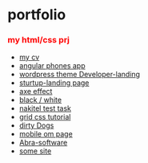 # portfolio


<h3 style="color:red">my html/css prj</h3>
<ul>
  <li><a href="https://timorpheus.github.io/portfolio/sv-site/app/">my cv</a></li>
  <li><a href="https://timorpheus.github.io/portfolio/angularPhones/app/">angular phones app</a></li>
  <li><a href="https://timorpheus.github.io/portfolio/wordpress-landing/app/">wordpress theme Developer-landing</a></li>
  <li><a href="https://timorpheus.github.io/portfolio/sturtup-landing/app/">sturtup-landing page</a></li>
  <li><a href="https://timorpheus.github.io/portfolio/axe/app/">axe effect</a></li>
  <li><a href="https://timorpheus.github.io/portfolio/BwTemplate/app/">black / white</a></li>
  <li><a href="https://timorpheus.github.io/portfolio/nakitel-test/app/">nakitel test task</a></li>
  <li><a href="https://timorpheus.github.io/portfolio/gridcss-tutorial/app/">grid css tutorial</a></li>
  <li><a href="https://timorpheus.github.io/portfolio/dirtyDogs/app/">dirty Dogs</a></li>
  <li><a href="https://timorpheus.github.io/portfolio/mobile-one-page/app/">mobile om page</a></li>
  <li><a href="https://timorpheus.github.io/portfolio/abra-software/app/">Abra-software</a></li>
  <li><a href="https://timorpheus.github.io/portfolio/template_bootstrap/timurto_dev_landing/">some site</a></li>
</ul>

